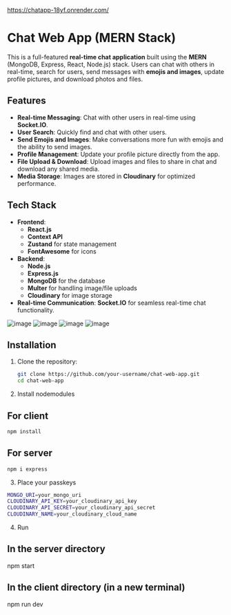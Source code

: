 https://chatapp-18yf.onrender.com/

# Chat Web App (MERN Stack)

This is a full-featured **real-time chat application** built using the **MERN** (MongoDB, Express, React, Node.js) stack. Users can chat with others in real-time, search for users, send messages with **emojis and images**, update profile pictures, and download photos and files.

## Features

- **Real-time Messaging**: Chat with other users in real-time using **Socket.IO**.
- **User Search**: Quickly find and chat with other users.
- **Send Emojis and Images**: Make conversations more fun with emojis and the ability to send images.
- **Profile Management**: Update your profile picture directly from the app.
- **File Upload & Download**: Upload images and files to share in chat and download any shared media.
- **Media Storage**: Images are stored in **Cloudinary** for optimized performance.
  
## Tech Stack

- **Frontend**: 
  - **React.js**
  - **Context API**
  - **Zustand** for state management
  - **FontAwesome** for icons
- **Backend**: 
  - **Node.js**
  - **Express.js**
  - **MongoDB** for the database
  - **Multer** for handling image/file uploads
  - **Cloudinary** for image storage
- **Real-time Communication**: **Socket.IO** for seamless real-time chat functionality.

![image](https://github.com/user-attachments/assets/0f3ebbe9-83cd-4c2a-825f-335a479c7dfd)
![image](https://github.com/user-attachments/assets/198dd8a2-f7e6-451c-89ac-195d9a8fb859)
![image](https://github.com/user-attachments/assets/bcc8c868-9212-4ed1-b9d3-64a81601d23d)
![image](https://github.com/user-attachments/assets/42de3331-27da-49e5-af4d-71a5ae9f9206)

## Installation

1. Clone the repository:
   ```bash
   git clone https://github.com/your-username/chat-web-app.git
   cd chat-web-app
2. Install nodemodules
## For client
  ```bash
npm install
```

## For server
   ```bash
npm i express
```
3. Place your passkeys
  ```bash
MONGO_URI=your_mongo_uri
CLOUDINARY_API_KEY=your_cloudinary_api_key
CLOUDINARY_API_SECRET=your_cloudinary_api_secret
CLOUDINARY_NAME=your_cloudinary_cloud_name
```
4. Run
## In the server directory
npm start

## In the client directory (in a new terminal)
npm run dev
